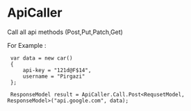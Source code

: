 # ApiCaller
Call all api methods (Post,Put,Patch,Get)
 
 For Example :
 ```
  var data = new car()
  {
      api-key = "121d@F$14",
      username = "Pirgazi"
  };

  ResponseModel result = ApiCaller.Call.Post<RequsetModel, ResponseModel>("api.google.com", data);
```
